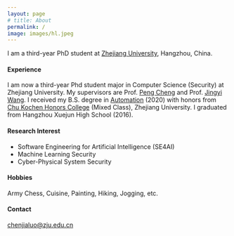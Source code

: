 ```yaml
---
layout: page
# title: About
permalink: /
image: images/hl.jpeg
---
```


I am a third-year PhD student at <span color="#0d5ed5">[Zhejiang University](https://www.zju.edu.cn/)</span>, Hangzhou, China. 

#### Experience

I am now a third-year Phd student major in Computer Science (Security) at Zhejiang University. My supervisors are Prof. <font color="#0d5ed5">[Peng Cheng](https://person.zju.edu.cn/en/cp#0)</font> and Prof. <font color="#0d5ed5">[Jingyi Wang](https://wang-jingyi.github.io/)</font>. I received my B.S. degree in <font color="#0d5ed5">[Automation](http://www.cse.zju.edu.cn/)</font> (2020) with honors from <font color="#0d5ed5">[Chu Kochen Honors College](http://ckc.zju.edu.cn/ckcen/wbout/list.htm)</font> (Mixed Class), Zhejiang University. I graduated from Hangzhou Xuejun High School (2016). 


<!-- <img align="right" src="images/me2.jpeg" />  -->
<!-- <img style="float: right;" src="images/me2.jpeg">  -->

#### Research Interest

- Software Engineering for Artificial Intelligence (SE4AI)
- Machine Learning Security 
- Cyber-Physical System Security 

#### Hobbies

Army Chess, Cuisine, Painting, Hiking, Jogging, etc. 


#### Contact
<font color="#0d5ed5">[chenjialuo@zju.edu.cn](mailto:chenjialuo@zju.edu.cn)</font>
